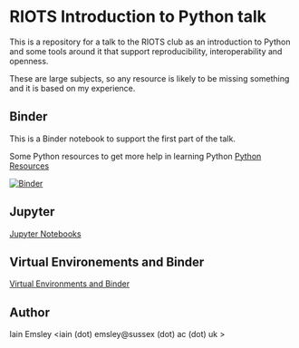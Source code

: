 # RIOTS Introduction to Python talk

This is a repository for a talk to the RIOTS club as an introduction to Python and some tools around it that support reproducibility, interoperability and openness. 

These are large subjects, so any resource is likely to be missing something and it is based on my experience. 

## Binder

This is a Binder notebook to support the first part of the talk. 

Some Python resources to get more help in learning Python  [Python Resources](./docs/PythonResource.md)

[![Binder](https://mybinder.org/badge_logo.svg)](https://mybinder.org/v2/gh/iaine/riot/HEAD)

## Jupyter

[Jupyter Notebooks](./docs/Jupyter.md)

## Virtual Environements and Binder

[Virtual Environments and Binder](./docs/VirtualEnvandBinder.md)


## Author

Iain Emsley <iain (dot) emsley@sussex (dot) ac (dot) uk >
